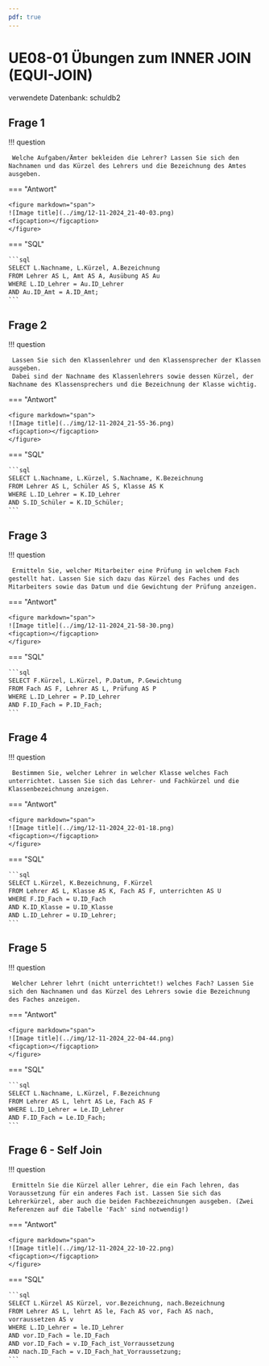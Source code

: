 ```yaml
---
pdf: true
---
```


# UE08-01 Übungen zum INNER JOIN (EQUI-JOIN)

verwendete Datenbank: schuldb2

## Frage 1

!!! question

     Welche Aufgaben/Ämter bekleiden die Lehrer? Lassen Sie sich den Nachnamen und das Kürzel des Lehrers und die Bezeichnung des Amtes ausgeben.

=== "Antwort"

    <figure markdown="span">
    ![Image title](../img/12-11-2024_21-40-03.png)
    <figcaption></figcaption>
    </figure>
    
=== "SQL"

    ```sql
    SELECT L.Nachname, L.Kürzel, A.Bezeichnung
    FROM Lehrer AS L, Amt AS A, Ausübung AS Au
    WHERE L.ID_Lehrer = Au.ID_Lehrer
    AND Au.ID_Amt = A.ID_Amt;
    ```
## Frage 2
!!! question

     Lassen Sie sich den Klassenlehrer und den Klassensprecher der Klassen ausgeben.
     Dabei sind der Nachname des Klassenlehrers sowie dessen Kürzel, der Nachname des Klassensprechers und die Bezeichnung der Klasse wichtig.

=== "Antwort"

    <figure markdown="span">
    ![Image title](../img/12-11-2024_21-55-36.png)
    <figcaption></figcaption>
    </figure>
    
=== "SQL"

    ```sql
    SELECT L.Nachname, L.Kürzel, S.Nachname, K.Bezeichnung
    FROM Lehrer AS L, Schüler AS S, Klasse AS K
    WHERE L.ID_Lehrer = K.ID_Lehrer
    AND S.ID_Schüler = K.ID_Schüler;
    ```
## Frage 3
!!! question

     Ermitteln Sie, welcher Mitarbeiter eine Prüfung in welchem Fach gestellt hat. Lassen Sie sich dazu das Kürzel des Faches und des Mitarbeiters sowie das Datum und die Gewichtung der Prüfung anzeigen.

=== "Antwort"

    <figure markdown="span">
    ![Image title](../img/12-11-2024_21-58-30.png)
    <figcaption></figcaption>
    </figure>
    
=== "SQL"

    ```sql
    SELECT F.Kürzel, L.Kürzel, P.Datum, P.Gewichtung
    FROM Fach AS F, Lehrer AS L, Prüfung AS P
    WHERE L.ID_Lehrer = P.ID_Lehrer
    AND F.ID_Fach = P.ID_Fach;
    ```

## Frage 4
!!! question

     Bestimmen Sie, welcher Lehrer in welcher Klasse welches Fach unterrichtet. Lassen Sie sich das Lehrer- und Fachkürzel und die Klassenbezeichnung anzeigen.

=== "Antwort"

    <figure markdown="span">
    ![Image title](../img/12-11-2024_22-01-18.png)
    <figcaption></figcaption>
    </figure>
    
=== "SQL"

    ```sql
    SELECT L.Kürzel, K.Bezeichnung, F.Kürzel
    FROM Lehrer AS L, Klasse AS K, Fach AS F, unterrichten AS U
    WHERE F.ID_Fach = U.ID_Fach
    AND K.ID_Klasse = U.ID_Klasse
    AND L.ID_Lehrer = U.ID_Lehrer;
    ```

## Frage 5
!!! question

     Welcher Lehrer lehrt (nicht unterrichtet!) welches Fach? Lassen Sie sich den Nachnamen und das Kürzel des Lehrers sowie die Bezeichnung des Faches anzeigen.

=== "Antwort"

    <figure markdown="span">
    ![Image title](../img/12-11-2024_22-04-44.png)
    <figcaption></figcaption>
    </figure>
    
=== "SQL"

    ```sql
    SELECT L.Nachname, L.Kürzel, F.Bezeichnung 
    FROM Lehrer AS L, lehrt AS Le, Fach AS F 
    WHERE L.ID_Lehrer = Le.ID_Lehrer
    AND F.ID_Fach = Le.ID_Fach;
    ```

## Frage 6 - Self Join
!!! question

     Ermitteln Sie die Kürzel aller Lehrer, die ein Fach lehren, das Voraussetzung für ein anderes Fach ist. Lassen Sie sich das Lehrerkürzel, aber auch die beiden Fachbezeichnungen ausgeben. (Zwei Referenzen auf die Tabelle 'Fach' sind notwendig!)

=== "Antwort"

    <figure markdown="span">
    ![Image title](../img/12-11-2024_22-10-22.png)
    <figcaption></figcaption>
    </figure>
    
=== "SQL"

    ```sql
    SELECT L.Kürzel AS Kürzel, vor.Bezeichnung, nach.Bezeichnung 
    FROM Lehrer AS L, lehrt AS le, Fach AS vor, Fach AS nach, vorraussetzen AS v 
    WHERE L.ID_Lehrer = le.ID_Lehrer
    AND vor.ID_Fach = le.ID_Fach 
    AND vor.ID_Fach = v.ID_Fach_ist_Vorraussetzung
    AND nach.ID_Fach = v.ID_Fach_hat_Vorraussetzung;
    ```
